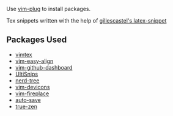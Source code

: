 Use [vim-plug](https://github.com/junegunn/vim-plug) to install packages. 

Tex snippets written with the help of [gillescastel's latex-snippet](https://github.com/gillescastel/latex-snippets)

## Packages Used 

- [vimtex](https://github.com/lervag/vimtex)
- [vim-easy-align](https://github.com/junegunn/vim-easy-align)
- [vim-github-dashboard](https://github.com/junegunn/vim-github-dashboard)
- [UltiSnips](https://github.com/SirVer/ultisnips)
- [nerd-tree](https://github.com/preservim/nerdtree)
- [vim-devicons](https://github.com/ryanoasis/vim-devicons)
- [vim-fireplace](https://github.com/tpope/vim-fireplace)
- [auto-save](https://github.com/pocco81/auto-save.nvim)
- [true-zen](https://github.com/pocco81/true-zen.nvim)


